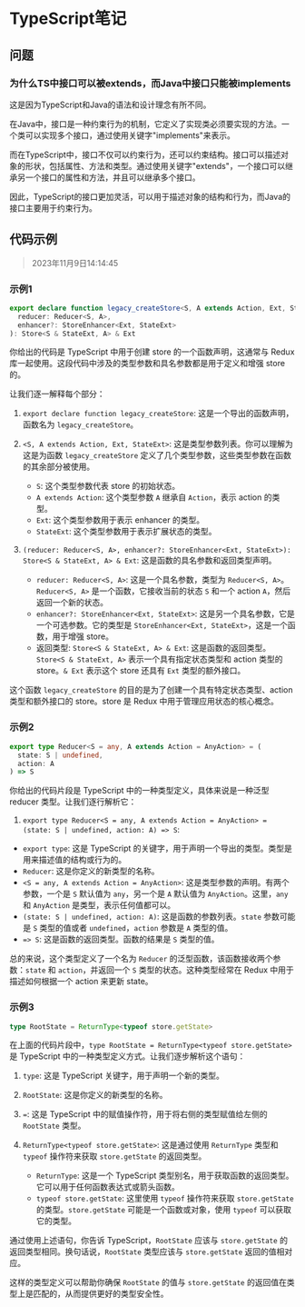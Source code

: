 # TypeScript笔记

## 问题

### 为什么TS中接口可以被extends，而Java中接口只能被implements

这是因为TypeScript和Java的语法和设计理念有所不同。

在Java中，接口是一种约束行为的机制，它定义了实现类必须要实现的方法。一个类可以实现多个接口，通过使用关键字"implements"来表示。

而在TypeScript中，接口不仅可以约束行为，还可以约束结构。接口可以描述对象的形状，包括属性、方法和类型。通过使用关键字"extends"，一个接口可以继承另一个接口的属性和方法，并且可以继承多个接口。

因此，TypeScript的接口更加灵活，可以用于描述对象的结构和行为，而Java的接口主要用于约束行为。

## 代码示例

> 2023年11月9日14:14:45

### 示例1

~~~ts
export declare function legacy_createStore<S, A extends Action, Ext, StateExt>(
  reducer: Reducer<S, A>,
  enhancer?: StoreEnhancer<Ext, StateExt>
): Store<S & StateExt, A> & Ext
~~~

你给出的代码是 TypeScript 中用于创建 store 的一个函数声明，这通常与 Redux 库一起使用。这段代码中涉及的类型参数和具名参数都是用于定义和增强 store 的。

让我们逐一解释每个部分：

1. `export declare function legacy_createStore`: 这是一个导出的函数声明，函数名为 `legacy_createStore`。
2. `<S, A extends Action, Ext, StateExt>`: 这是类型参数列表。你可以理解为这是为函数 `legacy_createStore` 定义了几个类型参数，这些类型参数在函数的其余部分被使用。


	* `S`: 这个类型参数代表 store 的初始状态。
	* `A extends Action`: 这个类型参数 `A` 继承自 `Action`，表示 action 的类型。
	* `Ext`: 这个类型参数用于表示 enhancer 的类型。
	* `StateExt`: 这个类型参数用于表示扩展状态的类型。
3. `(reducer: Reducer<S, A>, enhancer?: StoreEnhancer<Ext, StateExt>): Store<S & StateExt, A> & Ext`: 这是函数的具名参数和返回类型声明。


	* `reducer: Reducer<S, A>`: 这是一个具名参数，类型为 `Reducer<S, A>`。`Reducer<S, A>` 是一个函数，它接收当前的状态 `S` 和一个 action `A`，然后返回一个新的状态。
	* `enhancer?: StoreEnhancer<Ext, StateExt>`: 这是另一个具名参数，它是一个可选参数。它的类型是 `StoreEnhancer<Ext, StateExt>`，这是一个函数，用于增强 store。
	* 返回类型: `Store<S & StateExt, A> & Ext`: 这是函数的返回类型。`Store<S & StateExt, A>` 表示一个具有指定状态类型和 action 类型的 store。`& Ext` 表示这个 store 还具有 `Ext` 类型的额外接口。

这个函数 `legacy_createStore` 的目的是为了创建一个具有特定状态类型、action 类型和额外接口的 store。store 是 Redux 中用于管理应用状态的核心概念。

### 示例2

~~~ts
export type Reducer<S = any, A extends Action = AnyAction> = (
  state: S | undefined,
  action: A
) => S
~~~

你给出的代码片段是 TypeScript 中的一种类型定义，具体来说是一种泛型 reducer 类型。让我们逐行解析它：

1. `export type Reducer<S = any, A extends Action = AnyAction> = (state: S | undefined, action: A) => S`:

* `export type`: 这是 TypeScript 的关键字，用于声明一个导出的类型。类型是用来描述值的结构或行为的。
* `Reducer`: 这是你定义的新类型的名称。
* `<S = any, A extends Action = AnyAction>`: 这是类型参数的声明。有两个参数，一个是 `S` 默认值为 `any`，另一个是 `A` 默认值为 `AnyAction`。这里，`any` 和 `AnyAction` 是类型，表示任何值都可以。
* `(state: S | undefined, action: A)`: 这是函数的参数列表。`state` 参数可能是 `S` 类型的值或者 `undefined`，`action` 参数是 `A` 类型的值。
* `=> S`: 这是函数的返回类型。函数的结果是 `S` 类型的值。

总的来说，这个类型定义了一个名为 `Reducer` 的泛型函数，该函数接收两个参数：`state` 和 `action`，并返回一个 `S` 类型的状态。这种类型经常在 Redux 中用于描述如何根据一个 action 来更新 state。

### 示例3

~~~ts
type RootState = ReturnType<typeof store.getState>
~~~

在上面的代码片段中，`type RootState = ReturnType<typeof store.getState>` 是 TypeScript 中的一种类型定义方式。让我们逐步解析这个语句：

1. `type`: 这是 TypeScript 关键字，用于声明一个新的类型。
2. `RootState`: 这是你定义的新类型的名称。
3. `=`: 这是 TypeScript 中的赋值操作符，用于将右侧的类型赋值给左侧的 `RootState` 类型。
4. `ReturnType<typeof store.getState>`: 这是通过使用 `ReturnType` 类型和 `typeof` 操作符来获取 `store.getState` 的返回类型。


	* `ReturnType`: 这是一个 TypeScript 类型别名，用于获取函数的返回类型。它可以用于任何函数表达式或箭头函数。
	* `typeof store.getState`: 这里使用 `typeof` 操作符来获取 `store.getState` 的类型。`store.getState` 可能是一个函数或对象，使用 `typeof` 可以获取它的类型。

通过使用上述语句，你告诉 TypeScript，`RootState` 应该与 `store.getState` 的返回类型相同。换句话说，`RootState` 类型应该与 `store.getState` 返回的值相对应。

这样的类型定义可以帮助你确保 `RootState` 的值与 `store.getState` 的返回值在类型上是匹配的，从而提供更好的类型安全性。